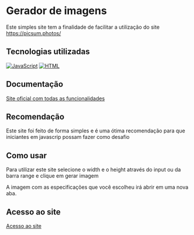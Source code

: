 
# Gerador de imagens

Este simples site tem a finalidade de facilitar a utilização do site https://picsum.photos/




## Tecnologias utilizadas

[![JavaScript](https://img.shields.io/badge/JavaScript-F7DF1E?style=for-the-badge&logo=javascript&logoColor=black)](https://www.javascript.com/)
[![HTML](https://img.shields.io/badge/HTML5-E34F26?style=for-the-badge&logo=html5&logoColor=white)](https://html5.org/)
## Documentação

[Site oficial com todas as funcionalidades](https://picsum.photos/)


## Recomendação

Este site foi feito de forma simples e é uma ótima recomendação para que iniciantes em javascrip possam fazer como desafio
## Como usar

Para utilizar este site selecione o width e o height através do input ou da barra range e clique em gerar imagem

A imagem com as especificações que você escolheu irá abrir em uma nova aba.
## Acesso ao site

[Acesso ao site](https://gerar-imagens.github.io/fernando-fix/)
